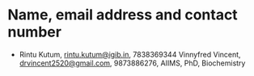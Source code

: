 # Name, email address and contact number
- Rintu Kutum, rintu.kutum@igib.in, 7838369344
Vinnyfred Vincent, drvincent2520@gmail.com, 9873886276, AIIMS, PhD, Biochemistry
